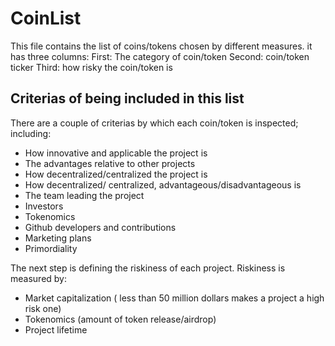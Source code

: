 # CoinList

This file contains the list of coins/tokens chosen by different measures. it has three columns:
First: The category of coin/token
Second: coin/token ticker
Third: how risky the coin/token is

## Criterias of being included in this list
There are a couple of criterias by which each coin/token is inspected; including:
- How innovative and applicable the project is
- The advantages relative to other projects
- How decentralized/centralized the project is
- How decentralized/ centralized, advantageous/disadvantageous is
- The team leading the project
- Investors
- Tokenomics
- Github developers and contributions
- Marketing plans
- Primordiality

The next step is defining the riskiness of each project. Riskiness is measured by:
- Market capitalization ( less than 50 million dollars makes a project a high risk one)
- Tokenomics (amount of token release/airdrop)
- Project lifetime

